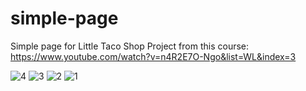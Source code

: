 # simple-page
Simple page for Little Taco Shop
Project from this course: https://www.youtube.com/watch?v=n4R2E7O-Ngo&list=WL&index=3

![4](https://user-images.githubusercontent.com/78378657/231997548-d4250dd5-2cf4-4652-a862-fc5eaa664776.PNG)
![3](https://user-images.githubusercontent.com/78378657/231997566-e5e29fbb-c632-494d-976e-532b505a1037.PNG)
![2](https://user-images.githubusercontent.com/78378657/231997632-2a35b92a-ca2a-4fcd-85a4-0bd0b10e705c.PNG)
![1](https://user-images.githubusercontent.com/78378657/231997663-dcce9805-5eac-424d-acb0-ee48e77548ef.PNG)
